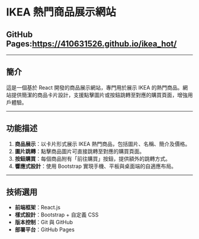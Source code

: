 # IKEA 熱門商品展示網站

## GitHub Pages:https://410631526.github.io/ikea_hot/
---

## 簡介
這是一個基於 React 開發的商品展示網站，專門用於展示 IKEA 的熱門商品。網站提供簡潔的商品卡片設計，支援點擊圖片或按鈕跳轉至對應的購買頁面，增強用戶體驗。

---

## 功能描述
1. **商品展示**：以卡片形式展示 IKEA 熱門商品，包括圖片、名稱、簡介及價格。
2. **圖片跳轉**：點擊商品圖片可直接跳轉至對應的購買頁面。
3. **按鈕購買**：每個商品附有「前往購買」按鈕，提供額外的跳轉方式。
4. **響應式設計**：使用 Bootstrap 實現手機、平板與桌面端的自適應布局。

---

## 技術選用
- **前端框架**：React.js
- **樣式設計**：Bootstrap + 自定義 CSS
- **版本控制**：Git 與 GitHub
- **部署平台**：GitHub Pages
